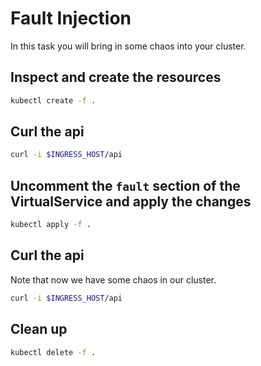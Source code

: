 # Fault Injection

In this task you will bring in some chaos into your cluster.

## Inspect and create the resources

```bash
kubectl create -f .
```

## Curl the api 

```bash
curl -i $INGRESS_HOST/api
```

## Uncomment the `fault` section of the VirtualService and apply the changes

```bash
kubectl apply -f .
```

## Curl the api

Note that now we have some chaos in our cluster.

```bash
curl -i $INGRESS_HOST/api
```

## Clean up

```bash
kubectl delete -f .
```
